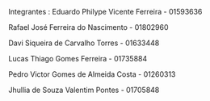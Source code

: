 Integrantes :
Eduardo Philype Vicente Ferreira - 01593636

Rafael José Ferreira do Nascimento - 01802960

Davi Siqueira de Carvalho Torres - 01633448

Lucas Thiago Gomes Ferreira - 01735884

Pedro Victor Gomes de Almeida Costa - 01260313

Jhullia de Souza Valentim Pontes  - 01705848
